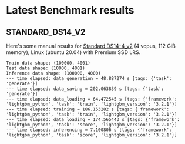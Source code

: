 # Latest Benchmark results

## STANDARD_DS14_V2

Here's some manual results for [Standard DS14-4_v2](https://docs.microsoft.com/en-us/azure/virtual-machines/dv2-dsv2-series-memory#dsv2-series-11-15) (4 vcpus, 112 GiB memory), Linux (ubuntu 20.04) with Premium SSD LRS.

```
Train data shape: (100000, 4001)
Test data shape: (10000, 4001)
Inference data shape: (100000, 4000)
--- time elapsed: data_generation = 48.887274 s [tags: {'task': 'generate'}]
--- time elapsed: data_saving = 202.063839 s [tags: {'task': 'generate'}]
--- time elapsed: data_loading = 64.472545 s [tags: {'framework': 'lightgbm_python', 'task': 'train', 'lightgbm_version': '3.2.1'}]
--- time elapsed: training = 186.153282 s [tags: {'framework': 'lightgbm_python', 'task': 'train', 'lightgbm_version': '3.2.1'}]
--- time elapsed: data_loading = 174.565443 s [tags: {'framework': 'lightgbm_python', 'task': 'score', 'lightgbm_version': '3.2.1'}]
--- time elapsed: inferencing = 7.100806 s [tags: {'framework': 'lightgbm_python', 'task': 'score', 'lightgbm_version': '3.2.1'}]
```
